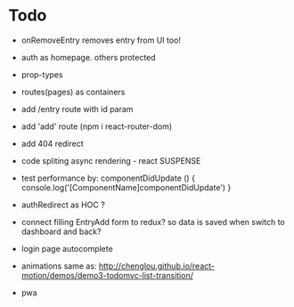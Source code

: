 # Todo

-   onRemoveEntry removes entry from UI too!

-   auth as homepage. others protected
-   prop-types

-   routes(pages) as containers
-   add /entry route with id param
-   add 'add' route (npm i react-router-dom)
-   add 404 redirect
-   code spliting async rendering - react SUSPENSE
-   test performance by:
    componentDidUpdate () {
    console.log('[ComponentName]componentDidUpdate')
    }
- authRedirect as HOC ?
- connect filling EntryAdd form to redux? so data is saved when switch to dashboard and back?
- login page autocomplete
- animations same as: http://chenglou.github.io/react-motion/demos/demo3-todomvc-list-transition/
- pwa